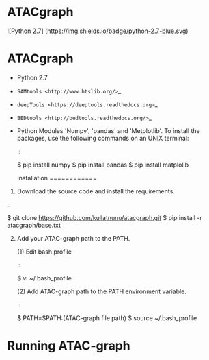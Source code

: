 # ATACgraph
![Python 2.7] (https://img.shields.io/badge/python-2.7-blue.svg)

ATACgraph
=========

* Python 2.7

* `SAMtools <http://www.htslib.org/>`_ 
* `deepTools <https://deeptools.readthedocs.org>`_
* `BEDtools <http://bedtools.readthedocs.org/>`_ 

* Python Modules 'Numpy', 'pandas' and 'Metplotlib'. To install the packages, use the following commands on an UNIX terminal:
  
  ::

  $ pip install numpy
  $ pip install pandas
  $ pip install matplolib
  
  Installation
============

1. Download the source code and install the requirements.

  ::

  $ git clone https://github.com/kullatnunu/atacgraph.git
  $ pip install -r atacgraph/base.txt

  
2. Add your ATAC-graph path to the PATH.

   (1) Edit bash profile
  
   ::
  
   $ vi ~/.bash_profile
   
   (2) Add ATAC-graph path to the PATH environment variable.
 
   ::
  
   $ PATH=$PATH:(ATAC-graph file path)
   $ source ~/.bash_profile
   
Running ATAC-graph
==================
